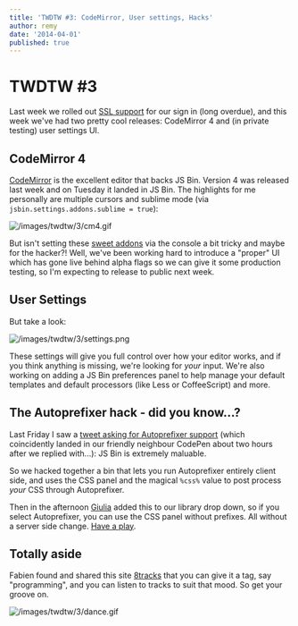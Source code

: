 ```yaml
---
title: 'TWDTW #3: CodeMirror, User settings, Hacks'
author: remy
date: '2014-04-01'
published: true
---
```

# TWDTW #3

Last week we rolled out [SSL support](/blog/ssl) for our sign in (long overdue), and this week we've had two pretty cool releases: CodeMirror 4 and (in private testing) user settings UI.

## CodeMirror 4

[CodeMirror](http://codemirror.net) is the excellent editor that backs JS Bin. Version 4 was released last week and on Tuesday it landed in JS Bin. The highlights for me personally are multiple cursors and sublime mode (via `jsbin.settings.addons.sublime = true`):

![/images/twdtw/3/cm4.gif](/images/twdtw/3/cm4.gif)

But isn't setting these [sweet addons](/blog/twdtw-2#userenabledaddons) via the console a bit tricky and maybe for the hacker?! Well, we've been working hard to introduce a "proper" UI which has gone live behind alpha flags so we can give it some production testing, so I'm expecting to release to public next week.

## User Settings

But take a look:

![/images/twdtw/3/settings.png](/images/twdtw/3/settings.png)

These settings will give you full control over how your editor works, and if you think anything is missing, we're looking for *your* input. We're also working on adding a JS Bin preferences panel to help manage your default templates and default processors (like Less or CoffeeScript) and more.

## The Autoprefixer hack - did you know...?

Last Friday I saw a [tweet asking for Autoprefixer support](https://twitter.com/pepelsbey_/status/449460914941853696) (which coincidently landed in our friendly neighbour CodePen about two hours after we replied with...): JS Bin is extremely maluable.

So we hacked together a bin that lets you run Autoprefixer entirely client side, and uses the CSS panel and the magical `%css%` value to post process *your* CSS through Autoprefixer.

Then in the afternoon [Giulia](http://github.com/electricg) added this to our library drop down, so if you select Autoprefixer, you can use the CSS panel without prefixes. All without a server side change. [Have a play](http://jsbin.com/xewil/1/edit).


## Totally aside

Fabien found and shared this site [8tracks](http://8tracks.com) that you can give it a tag, say "programming", and you can listen to tracks to suit that mood. So get your groove on.

![/images/twdtw/3/dance.gif](/images/twdtw/3/dance.gif)